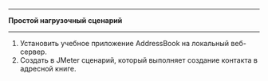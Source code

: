 ***
**Простой нагрузочный сценарий**
***
1. Установить учебное приложение AddressBook на локальный веб-сервер.
2. Создать в JMeter сценарий, который выполняет создание контакта в адресной книге. 
